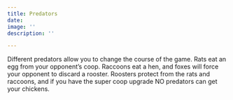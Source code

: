 ```yaml
---
title: Predators
date: 
image: ''
description: ''

---
```

Different predators allow you to change the course of the game. Rats eat an egg from your opponent’s coop. Raccoons eat a hen, and foxes will force your opponent to discard a rooster. Roosters protect from the rats and raccoons, and if you have the super coop upgrade NO predators can get your chickens.